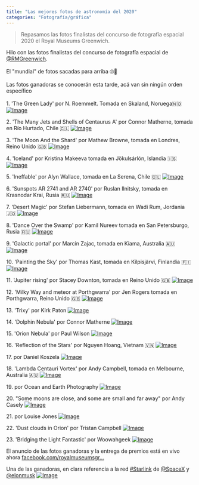 ```yaml
---
title: "Las mejores fotos de astronomía del 2020"
categories: "Fotografía/gráfica"
---
```

> Repasamos las fotos finalistas del concurso de fotografía espacial 2020 el Royal Museums Greenwich.

<div class="card-tweets" dir="auto">
    <p>Hilo con las fotos finalistas del concurso de fotografía espacial de <a class="entity-mention" href="https://twitter.com/RMGreenwich">@RMGreenwich</a>. <br />
<br />
El "mundial" de fotos sacadas para arriba 🙄📸<br />
<br />
Las fotos ganadoras se conocerán esta tarde, acá van sin ningún orden específico<br />
<br />
<span class="nop nop-start">1. </span> 'The Green Lady' por N. Roemmelt. Tomada en Skaland, Noruega🇳🇴 <span class="entity-image"><a href="https://pbs.twimg.com/media/EhkosMWXkAALN6b.jpg" target="_blank"><img alt="Image" src="https://pbs.twimg.com/media/EhkosMWXkAALN6b.jpg" data-src="https://pbs.twimg.com/media/EhkosMWXkAALN6b.jpg"></a></span></p>
    <p><span class="nop nop-start">2. </span> 'The Many Jets and Shells of Centaurus A' por Connor Matherne, tomada en Río Hurtado, Chile 🇨🇱 <span class="entity-image"><a href="https://pbs.twimg.com/media/EhkpIdkXcAYjAsj.jpg" target="_blank"><img alt="Image" src="https://pbs.twimg.com/media/EhkpIdkXcAYjAsj.jpg" data-src="https://pbs.twimg.com/media/EhkpIdkXcAYjAsj.jpg"></a></span></p>
    <p><span class="nop nop-start">3. </span> 'The Moon And the Shard' por Mathew Browne, tomada en Londres, Reino Unido 🇬🇧 <span class="entity-image"><a href="https://pbs.twimg.com/media/EhkpegLXcAIBlzh.jpg" target="_blank"><img alt="Image" src="https://pbs.twimg.com/media/EhkpegLXcAIBlzh.jpg" data-src="https://pbs.twimg.com/media/EhkpegLXcAIBlzh.jpg"></a></span></p>
    <p><span class="nop nop-start">4. </span> 'Iceland' por Kristina Makeeva tomada en Jökulsárlón, Islandia 🇮🇸 <span class="entity-image"><a href="https://pbs.twimg.com/media/EhkqLswWsAI7Yom.jpg" target="_blank"><img alt="Image" src="https://pbs.twimg.com/media/EhkqLswWsAI7Yom.jpg" data-src="https://pbs.twimg.com/media/EhkqLswWsAI7Yom.jpg"></a></span></p>
    <p><span class="nop nop-start">5. </span> 'Ineffable' por Alyn Wallace, tomada en La Serena, Chile 🇨🇱 <span class="entity-image"><a href="https://pbs.twimg.com/media/Ehkp_8MWoAExZYi.jpg" target="_blank"><img alt="Image" src="https://pbs.twimg.com/media/Ehkp_8MWoAExZYi.jpg" data-src="https://pbs.twimg.com/media/Ehkp_8MWoAExZYi.jpg"></a></span></p>
    <p><span class="nop nop-start">6. </span> 'Sunspots AR 2741 and AR 2740' por Ruslan Ilnitsky, tomada en Krasnodar Krai, Rusia 🇷🇺 <span class="entity-image"><a href="https://pbs.twimg.com/media/EhkqZZRWoAAm4yg.jpg" target="_blank"><img alt="Image" src="https://pbs.twimg.com/media/EhkqZZRWoAAm4yg.jpg" data-src="https://pbs.twimg.com/media/EhkqZZRWoAAm4yg.jpg"></a></span></p>
    <p><span class="nop nop-start">7. </span> 'Desert Magic' por Stefan Liebermann, tomada en Wadi Rum, Jordania 🇯🇴 <span class="entity-image"><a href="https://pbs.twimg.com/media/Ehkqf-SXsAIxpFS.jpg" target="_blank"><img alt="Image" src="https://pbs.twimg.com/media/Ehkqf-SXsAIxpFS.jpg" data-src="https://pbs.twimg.com/media/Ehkqf-SXsAIxpFS.jpg"></a></span></p>
    <p><span class="nop nop-start">8. </span> 'Dance Over the Swamp' por Kamil Nureev tomada en San Petersburgo, Rusia 🇷🇺 <span class="entity-image"><a href="https://pbs.twimg.com/media/EhkqqWQXgAIcdh6.jpg" target="_blank"><img alt="Image" src="https://pbs.twimg.com/media/EhkqqWQXgAIcdh6.jpg" data-src="https://pbs.twimg.com/media/EhkqqWQXgAIcdh6.jpg"></a></span></p>
    <p><span class="nop nop-start">9. </span> 'Galactic portal' por Marcin Zajac, tomada en Kiama, Australia 🇦🇺 <span class="entity-image"><a href="https://pbs.twimg.com/media/Ehkq3hcXsAgbejy.jpg" target="_blank"><img alt="Image" src="https://pbs.twimg.com/media/Ehkq3hcXsAgbejy.jpg" data-src="https://pbs.twimg.com/media/Ehkq3hcXsAgbejy.jpg"></a></span></p>
    <p><span class="nop nop-start">10. </span> 'Painting the Sky' por Thomas Kast, tomada en Kilpisjärvi, Finlandia 🇫🇮 <span class="entity-image"><a href="https://pbs.twimg.com/media/Ehkq_1pXcAENlBf.jpg" target="_blank"><img alt="Image" src="https://pbs.twimg.com/media/Ehkq_1pXcAENlBf.jpg" data-src="https://pbs.twimg.com/media/Ehkq_1pXcAENlBf.jpg"></a></span></p>
    <p><span class="nop nop-start">11. </span> 'Jupiter rising' por Stacey Downton, tomada en Reino Unido 🇬🇧 <span class="entity-image"><a href="https://pbs.twimg.com/media/EhkrHKOXcAQt0oF.png" target="_blank"><img alt="Image" src="https://pbs.twimg.com/media/EhkrHKOXcAQt0oF.png" data-src="https://pbs.twimg.com/media/EhkrHKOXcAQt0oF.png"></a></span></p>
    <p><span class="nop nop-start">12. </span> 'Milky Way and meteor at Porthgwarra' por Jen Rogers tomada en Porthgwarra, Reino Unido 🇬🇧 <span class="entity-image"><a href="https://pbs.twimg.com/media/Ehkr4a-WoAMSc2p.jpg" target="_blank"><img alt="Image" src="https://pbs.twimg.com/media/Ehkr4a-WoAMSc2p.jpg" data-src="https://pbs.twimg.com/media/Ehkr4a-WoAMSc2p.jpg"></a></span></p>
    <p><span class="nop nop-start">13. </span> 'Trixy' por Kirk Paton <span class="entity-image"><a href="https://pbs.twimg.com/media/EhksMrKX0AM_cPI.jpg" target="_blank"><img alt="Image" src="https://pbs.twimg.com/media/EhksMrKX0AM_cPI.jpg" data-src="https://pbs.twimg.com/media/EhksMrKX0AM_cPI.jpg"></a></span></p>
    <p><span class="nop nop-start">14. </span> 'Dolphin Nebula' por Connor Matherne <span class="entity-image"><a href="https://pbs.twimg.com/media/EhksPB9XkAE7nX3.jpg" target="_blank"><img alt="Image" src="https://pbs.twimg.com/media/EhksPB9XkAE7nX3.jpg" data-src="https://pbs.twimg.com/media/EhksPB9XkAE7nX3.jpg"></a></span></p>
    <p><span class="nop nop-start">15. </span> 'Orion Nebula' por Paul Wilson <span class="entity-image"><a href="https://pbs.twimg.com/media/EhksRzzXcAMk2si.jpg" target="_blank"><img alt="Image" src="https://pbs.twimg.com/media/EhksRzzXcAMk2si.jpg" data-src="https://pbs.twimg.com/media/EhksRzzXcAMk2si.jpg"></a></span></p>
    <p><span class="nop nop-start">16. </span> 'Reflection of the Stars' por Nguyen Hoang, Vietnam 🇻🇳 <span class="entity-image"><a href="https://pbs.twimg.com/media/EhksWdZWsAIa7em.jpg" target="_blank"><img alt="Image" src="https://pbs.twimg.com/media/EhksWdZWsAIa7em.jpg" data-src="https://pbs.twimg.com/media/EhksWdZWsAIa7em.jpg"></a></span></p>
    <p><span class="nop nop-start">17. </span> por Daniel Koszela <span class="entity-image"><a href="https://pbs.twimg.com/media/EhksZMQXkAEQkaI.png" target="_blank"><img alt="Image" src="https://pbs.twimg.com/media/EhksZMQXkAEQkaI.png" data-src="https://pbs.twimg.com/media/EhksZMQXkAEQkaI.png"></a></span></p>
    <p><span class="nop nop-start">18. </span> 'Lambda Centauri Vortex' por Andy Campbell, tomada en Melbourne, Australia 🇦🇺 <span class="entity-image"><a href="https://pbs.twimg.com/media/EhksczKWsAAl0CD.png" target="_blank"><img alt="Image" src="https://pbs.twimg.com/media/EhksczKWsAAl0CD.png" data-src="https://pbs.twimg.com/media/EhksczKWsAAl0CD.png"></a></span></p>
    <p><span class="nop nop-start">19. </span> por Ocean and Earth Photography <span class="entity-image"><a href="https://pbs.twimg.com/media/EhksgibWkBYJgE7.jpg" target="_blank"><img alt="Image" src="https://pbs.twimg.com/media/EhksgibWkBYJgE7.jpg" data-src="https://pbs.twimg.com/media/EhksgibWkBYJgE7.jpg"></a></span></p>
    <p><span class="nop nop-start">20. </span> "Some moons are close, and some are small and far away" por Andy Casely <span class="entity-image"><a href="https://pbs.twimg.com/media/EhksjT3XgAApLtX.png" target="_blank"><img alt="Image" src="https://pbs.twimg.com/media/EhksjT3XgAApLtX.png" data-src="https://pbs.twimg.com/media/EhksjT3XgAApLtX.png"></a></span></p>
    <p><span class="nop nop-start">21. </span> por Louise Jones <span class="entity-image"><a href="https://pbs.twimg.com/media/Ehksq6vWAAI8_QD.jpg" target="_blank"><img alt="Image" src="https://pbs.twimg.com/media/Ehksq6vWAAI8_QD.jpg" data-src="https://pbs.twimg.com/media/Ehksq6vWAAI8_QD.jpg"></a></span></p>
    <p><span class="nop nop-start">22. </span> 'Dust clouds in Orion' por Tristan Campbell <span class="entity-image"><a href="https://pbs.twimg.com/media/EhkstrEWAAIYc78.png" target="_blank"><img alt="Image" src="https://pbs.twimg.com/media/EhkstrEWAAIYc78.png" data-src="https://pbs.twimg.com/media/EhkstrEWAAIYc78.png"></a></span></p>
    <p><span class="nop nop-start">23. </span> 'Bridging the Light Fantastic' por Woowahgeek <span class="entity-image"><a href="https://pbs.twimg.com/media/Ehks_riWoAEkwjX.jpg" target="_blank"><img alt="Image" src="https://pbs.twimg.com/media/Ehks_riWoAEkwjX.jpg" data-src="https://pbs.twimg.com/media/Ehks_riWoAEkwjX.jpg"></a></span></p>
    <p>El anuncio de las fotos ganadoras y la entrega de premios está en vivo ahora <a class="entity-url" data-preview="true" href="https://www.facebook.com/royalmuseumsgreenwich/videos/669453140335286/">facebook.com/royalmuseumsgr…</a></p>
    <p>Una de las ganadoras, en clara referencia a la red <a class="entity-hashtag" href="/hashtag/Starlink">#Starlink</a> de <a class="entity-mention" href="https://twitter.com/SpaceX">@SpaceX</a> y <a class="entity-mention" href="https://twitter.com/elonmusk">@elonmusk</a> <span class="entity-image"><a href="https://pbs.twimg.com/media/EhkypHhX0AAJpfh.jpg" target="_blank"><img alt="Image" src="https://pbs.twimg.com/media/EhkypHhX0AAJpfh.jpg" data-src="https://pbs.twimg.com/media/EhkypHhX0AAJpfh.jpg"></a></span></p>
</div>

